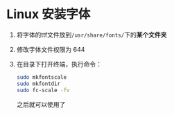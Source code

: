 # Linux 安装字体

1. 将字体的ttf文件放到`/usr/share/fonts/`下的**某个文件夹**

2. 修改字体文件权限为 644

3. 在目录下打开终端，执行命令：

   ```bash
   sudo mkfontscale
   sudo mkfontdir
   sudo fc-scale -fv
   ```

   之后就可以使用了

